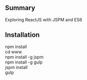 ## Summary
Exploring ReactJS with JSPM and ES6  

## Installation
npm install  
cd www  
npm install -g jspm  
npm install -g gulp  
jspm install  
gulp  



